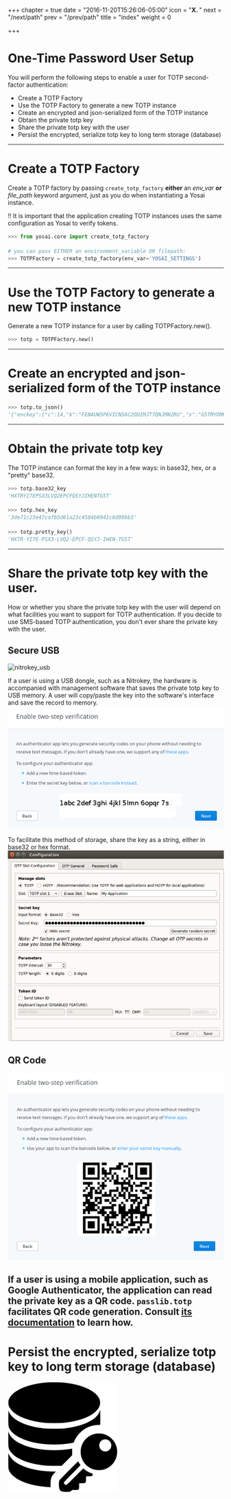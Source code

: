 +++
chapter = true
date = "2016-11-20T15:26:06-05:00"
icon = "<b>X. </b>"
next = "/next/path"
prev = "/prev/path"
title = "index"
weight = 0

+++

# One-Time Password User Setup

You will perform the following steps to enable a user for TOTP second-factor authentication:
- Create a TOTP Factory
- Use the TOTP Factory to generate a new TOTP instance
- Create an encrypted and json-serialized form of the TOTP instance
- Obtain the private totp key
- Share the private totp key with the user
- Persist the encrypted, serialize totp key to long term storage (database)

-----------------------------------------------------------------------

# Create a TOTP Factory

Create a TOTP factory by passing ``create_totp_factory`` **either** an *env_var*
**or** *file_path* keyword argument, just as you do when instantiating a Yosai instance.

!! It is important that the application creating TOTP instances uses the same configuration as Yosai to verify tokens.

```python
>>> from yosai.core import create_totp_factory

# you can pass EITHER an environment_variable OR filepath:
>>> TOTPFactory = create_totp_factory(env_var='YOSAI_SETTINGS')
```

-----------------------------------------------------------------------

# Use the TOTP Factory to generate a new TOTP instance

Generate a new TOTP instance for a user by calling TOTPFactory.new().

```python
>>> totp = TOTPFactory.new()
```


-----------------------------------------------------------------------

# Create an encrypted and json-serialized form of the TOTP instance

```python
>>> totp.to_json()
'{"enckey":{"c":14,"k":"FENAUW5P6VICNS6C2ODIMJT7QNJMN2RU","s":"G5TMYOMHODXB2Q3IBWQQ","t":"1479726717783","v":1},"type":"totp","v":1}'
```

-----------------------------------------------------------------------

# Obtain the private totp key

The TOTP instance can format the key in a few ways:  in base32, hex, or a
"pretty" base32.

```python
>>> totp.base32_key
'HXTRYI7EPSX3LVQ2EPCFQSYJIHENTG5T'

>>> totp.hex_key
'3de71c23e47cafb5d61a23c4584b0941c8d99bb3'

>>> totp.pretty_key()
'HXTR-YI7E-PSX3-LVQ2-EPCF-QSYJ-IHEN-TG5T'
```

-----------------------------------------------------------------------

# Share the private totp key with the user.

How or whether you share the private totp key with the user will depend on what
facilities you want to support for TOTP authentication.  If you decide to
use SMS-based TOTP authentication, you don't ever share the private key with the user.

## Secure USB
![nitrokey_usb](images/nitrokey_renderered.jpg)

If a user is using a USB dongle, such as a Nitrokey, the hardware is accompanied
with management software that saves the private totp key to USB memory.  A user will copy/paste
the key into the software's interface and save the record to memory.
![base32_key](images/enable_twostep_authc.png)

To facilitate this method of storage, share the key as a string, either in base32 or hex format.
![nitrokey_reg](images/nitrokey_totp_registration.png)


## QR Code

![qrcode](images/enable_twostep_qrcode.png)

If a user is using a mobile application, such as Google Authenticator, the
application can read the private key as a QR code.  ``passlib.totp`` facilitates
QR code generation.  Consult [its documentation](https://passlib.readthedocs.io/en/latest/narr/totp-tutorial.html#rendering-uris) to learn how.
-----------------------------------------------------------------------

# Persist the encrypted, serialize totp key to long term storage (database)

![secure_db](images/secure_database.png)
